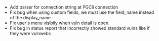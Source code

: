  * Add parser for connection string at PGCli connection
 * Fix bug when using custom fields, we must use the field_name instead of the display_name
 * Fix user's menu visibily when vuln detail is open.
 * Fix bug in status report that incorrectly showed standard vulns like if they were vulnwebs
